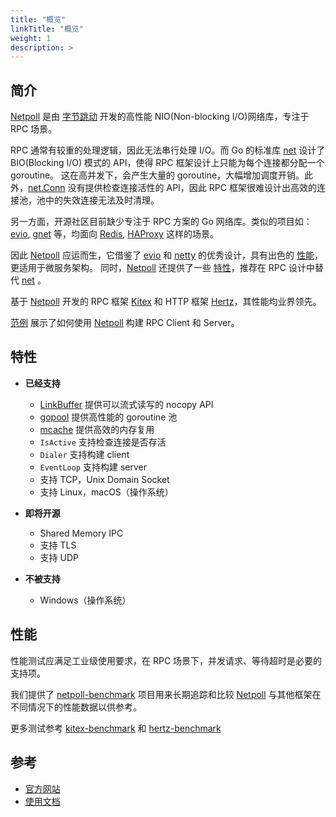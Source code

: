 ```yaml
---
title: "概览"
linkTitle: "概览"
weight: 1
description: >
---
```


## 简介

[Netpoll][Netpoll] 是由 [字节跳动][ByteDance] 开发的高性能 NIO(Non-blocking I/O)网络库，专注于 RPC 场景。

RPC 通常有较重的处理逻辑，因此无法串行处理 I/O。而 Go 的标准库 [net][net] 设计了 BIO(Blocking I/O) 模式的
API，使得 RPC 框架设计上只能为每个连接都分配一个 goroutine。 这在高并发下，会产生大量的
goroutine，大幅增加调度开销。此外，[net.Conn][net.Conn] 没有提供检查连接活性的 API，因此 RPC
框架很难设计出高效的连接池，池中的失效连接无法及时清理。

另一方面，开源社区目前缺少专注于 RPC 方案的 Go 网络库。类似的项目如：[evio][evio], [gnet][gnet] 等，均面向 [Redis][Redis], [HAProxy][HAProxy] 这样的场景。

因此 [Netpoll][Netpoll] 应运而生，它借鉴了 [evio][evio] 和 [netty][netty] 的优秀设计，具有出色的 [性能](#性能)，更适用于微服务架构。 同时，[Netpoll][Netpoll] 还提供了一些 [特性](#特性)，推荐在 RPC 设计中替代
[net][net] 。

基于 [Netpoll][Netpoll] 开发的 RPC 框架 [Kitex][Kitex] 和 HTTP 框架 [Hertz][Hertz]，其性能均业界领先。

[范例][netpoll-example] 展示了如何使用 [Netpoll][Netpoll] 构建 RPC Client 和 Server。

## 特性

- **已经支持**

  - [LinkBuffer][LinkBuffer] 提供可以流式读写的 nocopy API
  - [gopool][gopool] 提供高性能的 goroutine 池
  - [mcache][mcache] 提供高效的内存复用
  - `IsActive` 支持检查连接是否存活
  - `Dialer` 支持构建 client
  - `EventLoop` 支持构建 server
  - 支持 TCP，Unix Domain Socket
  - 支持 Linux，macOS（操作系统）

- **即将开源**

  - Shared Memory IPC
  - 支持 TLS
  - 支持 UDP

- **不被支持**
  - Windows（操作系统）

## 性能

性能测试应满足工业级使用要求，在 RPC 场景下，并发请求、等待超时是必要的支持项。

我们提供了 [netpoll-benchmark][netpoll-benchmark] 项目用来长期追踪和比较 [Netpoll][Netpoll] 与其他框架在不同情况下的性能数据以供参考。

更多测试参考 [kitex-benchmark][kitex-benchmark] 和 [hertz-benchmark][hertz-benchmark]

## 参考

- [官方网站](/zh/)
- [使用文档](/zh/docs/netpoll/getting-started/)

[Netpoll]: https://github.com/cloudwego/netpoll
[net]: https://github.com/golang/go/tree/master/src/net
[net.Conn]: https://github.com/golang/go/blob/master/src/net/net.go
[evio]: https://github.com/tidwall/evio
[gnet]: https://github.com/panjf2000/gnet
[netty]: https://github.com/netty/netty
[Kitex]: https://github.com/cloudwego/kitex
[Hertz]: https://github.com/cloudwego/hertz
[netpoll-example]: https://github.com/cloudwego/netpoll-examples
[netpoll-benchmark]: https://github.com/cloudwego/netpoll-benchmark
[kitex-benchmark]: https://github.com/cloudwego/kitex-benchmark
[hertz-benchmark]: https://github.com/cloudwego/hertz-benchmark
[ByteDance]: https://www.bytedance.com
[Redis]: https://redis.io
[HAProxy]: http://www.haproxy.org
[LinkBuffer]: https://github.com/cloudwego/netpoll/blob/develop/nocopy_linkbuffer.go
[gopool]: https://github.com/bytedance/gopkg/tree/develop/util/gopool
[mcache]: https://github.com/bytedance/gopkg/tree/develop/lang/mcache
[io_uring]: https://github.com/axboe/liburing
